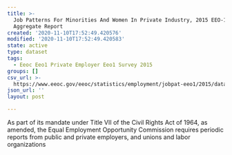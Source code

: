 ```yaml
---
title: >-
  Job Patterns For Minorities And Women In Private Industry, 2015 EEO-1 NAICS-2
  Aggregate Report
created: '2020-11-10T17:52:49.420576'
modified: '2020-11-10T17:52:49.420583'
state: active
type: dataset
tags:
  - Eeoc Eeo1 Private Employer Eeo1 Survey 2015
groups: []
csv_url: >-
  https://www.eeoc.gov/eeoc/statistics/employment/jobpat-eeo1/2015/datasets/year15_nac2.txt
json_url: ''
layout: post

---
```

As part of its mandate under Title VII of the Civil Rights Act of 1964, as amended, the Equal Employment Opportunity Commission requires periodic reports from public and private employers, and unions and labor organizations 
